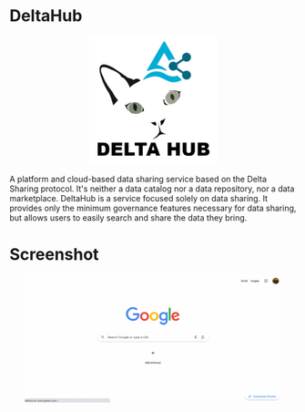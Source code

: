 DeltaHub
==============================

<p float="left" align="center">
  <img src="./docs/images/logo.png" width="225px">
</p>

A platform and cloud-based data sharing service based on the Delta Sharing protocol. It's neither a data catalog
nor a data repository, nor a data marketplace. DeltaHub is a service focused solely on data sharing.
It provides only the minimum governance features necessary for data sharing, but allows users to easily search and
share the data they bring.

Screenshot
==============================

<p float="left" align="center">
  <img src="./docs/images/screen.gif" width="450px">
</p>
